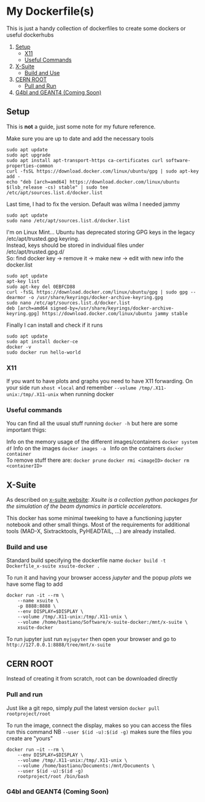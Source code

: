 # My Dockerfile(s)
This is just a handy collection of dockerfiles to create some dockers or useful dockerhubs

1. [Setup](#setup)
    - [X11](#x11)
    - [Useful Commands](#useful-commands)
4. [X-Suite](#x-suite)
    - [Build and Use](#build-and-use)
5. [CERN ROOT](#cern-root)
    - [Pull and Run](#pull-and-run)
6. [G4bl and GEANT4 (Coming Soon)](#g4bl-and-geant4-coming-soon)


## Setup
This is **not** a guide, just some note for my future reference.

Make sure you are up to date and add the necessary tools
```
sudo apt update 
sudo apt upgrade 
sudo apt install apt-transport-https ca-certificates curl software-properties-common 
curl -fsSL https://download.docker.com/linux/ubuntu/gpg | sudo apt-key add - 
echo "deb [arch=amd64] https://download.docker.com/linux/ubuntu $(lsb_release -cs) stable" | sudo tee /etc/apt/sources.list.d/docker.list 
```

Last time, I had to fix the version. Default was wilma I needed jammy 
```
sudo apt update 
sudo nano /etc/apt/sources.list.d/docker.list  
```
 
I'm on Linux Mint... Ubuntu has deprecated storing GPG keys in the legacy /etc/apt/trusted.gpg keyring.  
Instead, keys should be stored in individual files under /etc/apt/trusted.gpg.d/  
So: find docker key -> remove it -> make new -> edit with new info the docker.list 
```
sudo apt update 
apt-key list 
sudo apt-key del 0EBFCD88 
curl -fsSL https://download.docker.com/linux/ubuntu/gpg | sudo gpg --dearmor -o /usr/share/keyrings/docker-archive-keyring.gpg 
sudo nano /etc/apt/sources.list.d/docker.list 
deb [arch=amd64 signed-by=/usr/share/keyrings/docker-archive-keyring.gpg] https://download.docker.com/linux/ubuntu jammy stable 
```

Finally I can install and check if it runs 
```
sudo apt update 
sudo apt install docker-ce 
docker -v 
sudo docker run hello-world 
```


### X11
If you want to have plots and graphs you need to have X11 forwarding.
On your side run ```xhost +local``` and remember ```--volume /tmp/.X11-unix:/tmp/.X11-unix``` when running docker

### Useful commands
You can find all the usual stuff running ```docker -h``` but here are some important thigs:

Info on the memory usage of the different images/containers ```docker system df```
Info on the images ```docker images -a ```
Info on the containers ```docker container```  
To remove stuff there are: ```docker prune``` ```docker rmi <imageID>``` ```docker rm  <containerID>``` 


## X-Suite
As described on [x-suite website](https://xsuite.readthedocs.io/en/latest/):
*Xsuite is a collection python packages for the simulation of the beam dynamics in particle accelerators.*

This docker has some minimal tweeking to have a functioning jupyter notebook and other small things.
Most of the requirements for additional tools (MAD-X, Sixtracktools, PyHEADTAIL, ...) are already installed.

### Build and use
Standard build specifying the dockerfile name
```docker build -t Dockerfile_x-suite xsuite-docker .```

To run it and having your browser access *jupyter* and the popup *plots* we have some flag to add
```
docker run -it --rm \
    --name xsuite \
    -p 8888:8888 \
    --env DISPLAY=$DISPLAY \
    --volume /tmp/.X11-unix:/tmp/.X11-unix \
    --volume /home/bastiano/Software/x-suite-docker:/mnt/x-suite \
    xsuite-docker
``` 

To run jupyter just run ``` myjupyter ``` then open your browser and go to ```http://127.0.0.1:8888/tree/mnt/x-suite```

## CERN ROOT
Instead of creating it from scratch, root can be downloaded directly

### Pull and run
Just like a git repo, simply *pull* the latest version
```docker pull rootproject/root```

To run the image, connect the display, makes so you can access the files run this command
NB ```--user $(id -u):$(id -g)``` makes sure the files you create are "yours"
```
docker run –it --rm \
    --env DISPLAY=$DISPLAY \
    --volume /tmp/.X11-unix:/tmp/.X11-unix \
    --volume /home/bastiano/Documents:/mnt/Documents \
    --user $(id -u):$(id -g)   
    rootproject/root /bin/bash 
```

### G4bl and GEANT4 (Coming Soon)